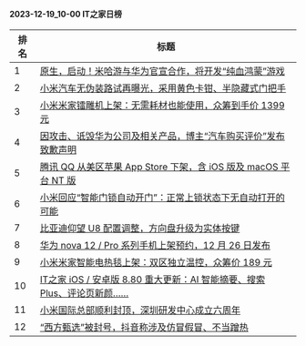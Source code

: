 #### 2023-12-19_10-00  IT之家日榜

| 排名 | 标题|
| --- | ---|
| 1 | [原生，启动！米哈游与华为官宣合作，将开发“纯血鸿蒙”游戏](https://www.ithome.com/0/739/876.htm) |
| 2 | [小米汽车无伪装路试再曝光，采用黄色卡钳、半隐藏式门把手](https://www.ithome.com/0/739/939.htm) |
| 3 | [小米米家镭雕机上架：无需耗材也能使用，众筹到手价 1399 元](https://www.ithome.com/0/739/890.htm) |
| 4 | [因攻击、诋毁华为公司及相关产品，博主“汽车购买评价”发布致歉声明](https://www.ithome.com/0/739/978.htm) |
| 5 | [腾讯 QQ 从美区苹果 App Store 下架，含 iOS 版及 macOS 平台 NT 版](https://www.ithome.com/0/740/032.htm) |
| 6 | [小米回应“智能门锁自动开门”：正常上锁状态下无自动打开的可能](https://www.ithome.com/0/739/926.htm) |
| 7 | [比亚迪仰望 U8 配置调整，方向盘升级为实体按键](https://www.ithome.com/0/739/904.htm) |
| 8 | [华为 nova 12 / Pro 系列手机上架预约，12 月 26 日发布](https://www.ithome.com/0/740/035.htm) |
| 9 | [小米米家智能电热毯上架：双区独立温控，众筹价 189 元](https://www.ithome.com/0/739/883.htm) |
| 10 | [IT之家 iOS / 安卓版 8.80 重大更新：AI 智能摘要、搜索 Plus、评论页新颜……](https://www.ithome.com/0/739/947.htm) |
| 11 | [小米国际总部顺利封顶，深圳研发中心成立六周年](https://www.ithome.com/0/740/070.htm) |
| 12 | [“西方甄选”被封号，抖音称涉及仿冒假冒、不当蹭热](https://www.ithome.com/0/739/924.htm) |

